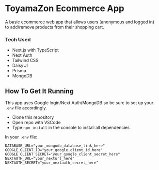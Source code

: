 # ToyamaZon Ecommerce App

A basic ecommerce web app that allows users (anonymous and logged in) to add/remove products from their shopping cart.

### Tech Used

- Next.js with TypeScript
- Next Auth
- Tailwind CSS
- DaisyUI
- Prisma
- MongoDB

## How To Get It Running

This app uses Google login/Next Auth/MongoDB so be sure to set up your `.env` file accordingly.

- Clone this repository
- Open repo with VSCode
- Type `npm install` in the console to install all dependencies

In your `.env` file:

```
DATABASE_URL="your_mongodb_database_link_here"
GOOGLE_CLIENT_ID="your_google_client_id_here"
GOOGLE_CLIENT_SECRET="your_google_client_secret_here"
NEXTAUTH_URL="your_nexturl_here"
NEXTAUTH_SECRET="your_nextauth_secret_here"
```
